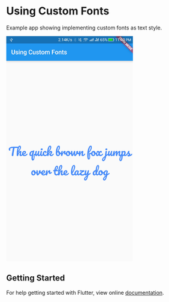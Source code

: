 # Using Custom Fonts

Example app showing implementing custom fonts as text style.

<img src="demo_img.jpg" height="600em" />


## Getting Started

For help getting started with Flutter, view online [documentation](http://flutter.io/).